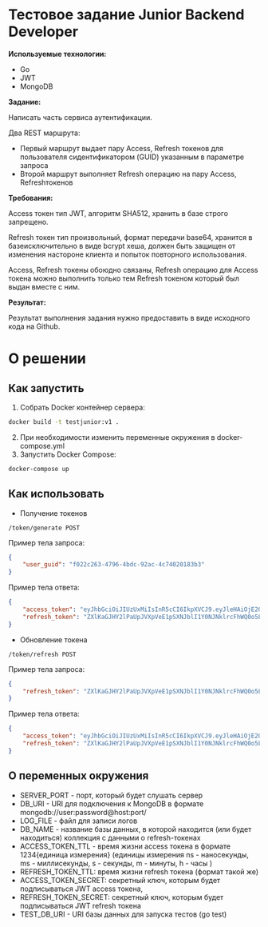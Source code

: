 # Тестовое задание Junior Backend Developer

**Используемые технологии:**

- Go
- JWT
- MongoDB

**Задание:**

Написать часть сервиса аутентификации.

Два REST маршрута:

- Первый маршрут выдает пару Access, Refresh токенов для пользователя сидентификатором (GUID) указанным в параметре запроса
- Второй маршрут выполняет Refresh операцию на пару Access, Refreshтокенов

**Требования:**

Access токен тип JWT, алгоритм SHA512, хранить в базе строго запрещено.

Refresh токен тип произвольный, формат передачи base64, хранится в базеисключительно в виде bcrypt хеша, должен быть защищен от изменения настороне клиента и попыток повторного использования.

Access, Refresh токены обоюдно связаны, Refresh операцию для Access токена можно выполнить только тем Refresh токеном который был выдан вместе с ним.

**Результат:**

Результат выполнения задания нужно предоставить в виде исходного кода на Github.

# О решении

## Как запустить
 
1. Собрать Docker контейнер сервера:
```bash
docker build -t testjunior:v1 .
```
2. При необходимости изменить переменные окружения в docker-compose.yml
3. Запустить Docker Compose:
```bash
docker-compose up
```

## Как использовать

- Получение токенов
```
/token/generate POST
```
Пример тела запроса:
```json
{
    "user_guid": "f022c263-4796-4bdc-92ac-4c74020183b3"
}
```
Пример тела ответа:
```json
{
    "access_token": "eyJhbGciOiJIUzUxMiIsInR5cCI6IkpXVCJ9.eyJleHAiOjE2OTMyMDE3NTAsInVzZXJfZ3VpZCI6ImYwMjJjMjYzLTQ3OTYtNGJkYy05MmFjLTRjNzQwMjAxODNiMyJ9.MBmJ2HX5VM0XgEEqwk7eWpteOHgKOzNoWBhL2zyHTu3DkPuPmTujCjYcnC5elCdNpKyMyWasOiXO67kZbgk67Q",
    "refresh_token": "ZXlKaGJHY2lPaUpJVXpVeE1pSXNJblI1Y0NJNklrcFhWQ0o5LmV5SmxlSEFpT2pFMk9UTXlPRGM0TlRBc0ltbGtJam9pWmpRd1pqWmpNek10TUdabE1DMDBNVGxsTFRnNVpETXRaR0ZoTnpSbVlXWTBZalV4SWl3aWRYTmxjbDluZFdsa0lqb2laakF5TW1NeU5qTXRORGM1TmkwMFltUmpMVGt5WVdNdE5HTTNOREF5TURFNE0ySXpJbjAuUEh3Z051d3BUeUwteGU1SGJPRXA1VGF3QnIySFpvdGtOajMzNDB0OXdfNXFhTF9zcVo2OVVrU182UzdXN3RMSlVtZjlVTVBGTHVkcTl0ZEktRnZYUmc="
}
```
- Обновление токена
```
/token/refresh POST
```
Пример тела запроса:
```json
{
    "refresh_token": "ZXlKaGJHY2lPaUpJVXpVeE1pSXNJblI1Y0NJNklrcFhWQ0o5LmV5SmxlSEFpT2pFMk9UTXlPRGM0TlRBc0ltbGtJam9pWmpRd1pqWmpNek10TUdabE1DMDBNVGxsTFRnNVpETXRaR0ZoTnpSbVlXWTBZalV4SWl3aWRYTmxjbDluZFdsa0lqb2laakF5TW1NeU5qTXRORGM1TmkwMFltUmpMVGt5WVdNdE5HTTNOREF5TURFNE0ySXpJbjAuUEh3Z051d3BUeUwteGU1SGJPRXA1VGF3QnIySFpvdGtOajMzNDB0OXdfNXFhTF9zcVo2OVVrU182UzdXN3RMSlVtZjlVTVBGTHVkcTl0ZEktRnZYUmc="
}
```
Пример тела ответа:
```json
{
    "access_token": "eyJhbGciOiJIUzUxMiIsInR5cCI6IkpXVCJ9.eyJleHAiOjE2OTMyMDI0NDYsInVzZXJfZ3VpZCI6ImYwMjJjMjYzLTQ3OTYtNGJkYy05MmFjLTRjNzQwMjAxODNiMyJ9.h5iXOFNxuGg29n0PWkhURbEfuYLgEw9qhKnAuCNAz_PYtQ1iwk1AESXVLcjkQrKxhknTesxSPzaIYP174I1ijw",
    "refresh_token": "ZXlKaGJHY2lPaUpJVXpVeE1pSXNJblI1Y0NJNklrcFhWQ0o5LmV5SmxlSEFpT2pFMk9UTXlPRGcxTkRZc0ltbGtJam9pWWpkaU16STRNR0V0WldFM015MDBZMk5oTFdJMllqSXRNVFZpTldKbE5qSmtabVJqSWl3aWRYTmxjbDluZFdsa0lqb2laakF5TW1NeU5qTXRORGM1TmkwMFltUmpMVGt5WVdNdE5HTTNOREF5TURFNE0ySXpJbjAubUxJTW9XZXpvTGRPaUkyMEY3eVN4dXlSNGJ3RUZmSXNJN0VMSHhleUc2ZFFFYmU2bGozaFM3NVhLU3pCNEU1YTFKSDVKR3BydGFiMWpZdms3T1Z3dGc="
}
```
## О переменных окружения
- SERVER_PORT - порт, который будет слушать сервер
- DB_URI - URI для подключения к MongoDB в формате mongodb://user:password@host:port/
- LOG_FILE - файл для записи логов
- DB_NAME - название базы данных, в которой находится (или будет находиться) коллекция с данными о refresh-токенах
- ACCESS_TOKEN_TTL - время жизни access токена в формате 1234{единица измерения} (единицы измерения ns - наносекунды, ms - миллисекунды, s - секунды, m - минуты, h - часы )
- REFRESH_TOKEN_TTL: время жизни refresh токена (формат такой же)
- ACCESS_TOKEN_SECRET: секретный ключ, которым будет подписываться JWT access токена,
- REFRESH_TOKEN_SECRET: секретный ключ, которым будет подписываться JWT refresh токена
- TEST_DB_URI - URI базы данных для запуска тестов (go test)